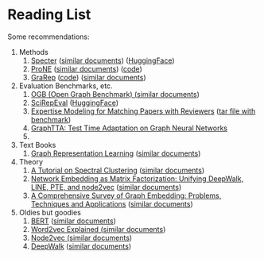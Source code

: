 # Reading List

Some recommendations:

<ol>
<li>Methods
    <ol>
    <li><a href="https://aclanthology.org/2020.acl-main.207.pdf">Specter</a> (<a href="Specter.md">similar documents</a>)
(<a href="https://huggingface.co/allenai/specter2">HuggingFace</a>)
</li>
    <li><a href="https://www.ijcai.org/proceedings/2019/0594.pdf">ProNE</a> (<a href="ProNE.md">similar documents</a>) 
(<a href="https://github.com/VHRanger/nodevectors/blob/master/nodevectors/prone.py">code</a>)</li>
    <li><a href="https://dl.acm.org/doi/10.1145/2806416.2806512">GraRep</a>
(<a href="https://github.com/VHRanger/nodevectors/blob/master/nodevectors/grarep.py">code</a>) (<a href="GraRep.md">similar documents</a>)
</li>
    </ol>
</li>
<li>Evaluation Benchmarks, etc.
    <ol>
    <li><a href="https://arxiv.org/pdf/2103.09430.pdf">OGB (Open Graph Benchmark) (<a href="OGB_Benchmarks.md">similar documents</a>)</a></li>
    <li><a href="https://arxiv.org/abs/2211.13308">SciRepEval</a> (<a href="https://huggingface.co/datasets/allenai/scirepeval">HuggingFace</a>)</li>
    <li><a href="https://people.cs.umass.edu/~mccallum/papers/expertise-kdd2007s.pdf">Expertise Modeling for Matching Papers with Reviewers</a>
(<a href="https://mimno.infosci.cornell.edu/data/nips_reviewer_data.tar.gz">tar file with benchmark</a>)
    <li><a href="https://arxiv.org/abs/2208.09126">GraphTTA: Test Time Adaptation on Graph Neural Networks</a><li>
    </ol>
</li>
<li>Text Books
    <ol>
    <li><a href="https://www.cs.mcgill.ca/~wlh/grl_book/files/GRL_Book.pdf">Graph Representation Learning</a> (<a href="Graph_Learning_Book.md">similar documents</a>)</li>
    </ol>
</li>
<li>Theory
    <ol>
    <li><a href="https://arxiv.org/pdf/0711.0189.pdf">A Tutorial on Spectral Clustering</a> (<a href="Spectral_Graph_Theory.md">similar documents</a>)</li>   
    <li><a href="https://arxiv.org/pdf/1710.02971.pdf">Network Embedding as Matrix Factorization: Unifying
DeepWalk, LINE, PTE, and node2vec</a> (<a href="Unifying.md">similar documents</a>)</li>
    <li><a href="https://arxiv.org/pdf/1709.07604.pdf">A Comprehensive Survey of Graph Embedding:
Problems, Techniques and Applications</a> (<a href="Graph_Embedding_Survey.md">similar documents</a>)</li>
    </ol>
</li>
<li>Oldies but goodies
    <ol>
    <li><a href="https://aclanthology.org/N19-1423.pdf">BERT</a> (<a href="BERT.md">similar documents</a>)</li>
    <li><a href="https://arxiv.org/pdf/1402.3722.pdf">Word2vec Explained (<a href="Levy_and_Goldberg2014.md">similar documents</a>)</a></li>
    <li><a href="https://cs.stanford.edu/people/jure/pubs/node2vec-kdd16.pdf">Node2vec (<a href="node2vec.md">similar documents</a>)</a></li>
    <li><a href="https://arxiv.org/pdf/1403.6652.pdf">DeepWalk</a> (<a href="DeepWalk.md">similar documents</a>)</li>
    </ol>
</li>
</ol>

